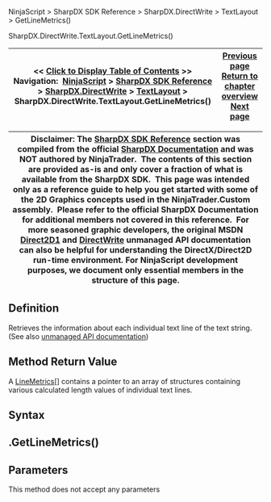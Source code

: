 ﻿
NinjaScript > SharpDX SDK Reference > SharpDX.DirectWrite > TextLayout > GetLineMetrics()

SharpDX.DirectWrite.TextLayout.GetLineMetrics()

| << [Click to Display Table of Contents](sharpdx_directwrite_textlayout_getlinemetrics.md) >> **Navigation:**     [NinjaScript](ninjascript-1.md) > [SharpDX SDK Reference](sharpdx_sdk_reference-1.md) > [SharpDX.DirectWrite](sharpdx_directwrite-1.md) > [TextLayout](sharpdx_directwrite_textlayout-1.md) > SharpDX.DirectWrite.TextLayout.GetLineMetrics() | [Previous page](sharpdx_directwrite_textlayout-1.md) [Return to chapter overview](sharpdx_directwrite_textlayout-1.md) [Next page](sharpdx_directwrite_textlayout_maxheight-1.md) |
| --- | --- |

| Disclaimer: The [SharpDX SDK Reference](sharpdx_sdk_reference-1.md) section was compiled from the official [SharpDX Documentation](http://sharpdx.org/) and was NOT authored by NinjaTrader.  The contents of this section are provided as-is and only cover a fraction of what is available from the SharpDX SDK.  This page was intended only as a reference guide to help you get started with some of the 2D Graphics concepts used in the NinjaTrader.Custom assembly.  Please refer to the official SharpDX Documentation for additional members not covered in this reference.  For more seasoned graphic developers, the original MSDN [Direct2D1](https://msdn.microsoft.com/en-us/library/windows/desktop/dd370990.aspx) and [DirectWrite](https://msdn.microsoft.com/en-us/library/windows/desktop/dd368038.aspx) unmanaged API documentation can also be helpful for understanding the DirectX/Direct2D run-time environment. For NinjaScript development purposes, we document only essential members in the structure of this page. |
| --- |

## Definition
Retrieves the information about each individual text line of the text string. 
(See also [unmanaged API documentation](https://msdn.microsoft.com/en-us/library/dd316763(v=vs.85).aspx))
 
## Method Return Value
A [LineMetrics](sharpdx_directwrite_linemetrics-1.md)[] contains a pointer to an array of structures containing various calculated length values of individual text lines.
 
## Syntax
## <TextLayout>.GetLineMetrics()
## 
## Parameters
This method does not accept any parameters

